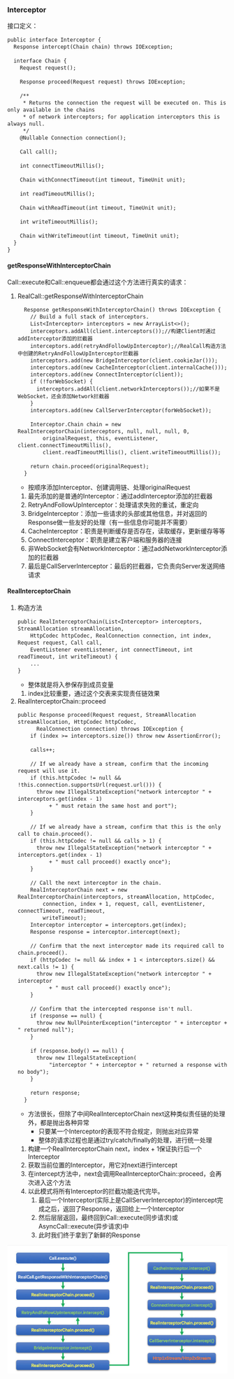 ### Interceptor

接口定义：
```
public interface Interceptor {
  Response intercept(Chain chain) throws IOException;

  interface Chain {
    Request request();

    Response proceed(Request request) throws IOException;

    /**
     * Returns the connection the request will be executed on. This is only available in the chains
     * of network interceptors; for application interceptors this is always null.
     */
    @Nullable Connection connection();

    Call call();

    int connectTimeoutMillis();

    Chain withConnectTimeout(int timeout, TimeUnit unit);

    int readTimeoutMillis();

    Chain withReadTimeout(int timeout, TimeUnit unit);

    int writeTimeoutMillis();

    Chain withWriteTimeout(int timeout, TimeUnit unit);
  }
}
```

#### getResponseWithInterceptorChain
Call::execute和Call::enqueue都会通过这个方法进行真实的请求：

1. RealCall::getResponseWithInterceptorChain
    ```
      Response getResponseWithInterceptorChain() throws IOException {
        // Build a full stack of interceptors.
        List<Interceptor> interceptors = new ArrayList<>();
        interceptors.addAll(client.interceptors());//构建Client时通过addInterceptor添加的拦截器
        interceptors.add(retryAndFollowUpInterceptor);//RealCall构造方法中创建的RetryAndFollowUpInterceptor拦截器
        interceptors.add(new BridgeInterceptor(client.cookieJar()));
        interceptors.add(new CacheInterceptor(client.internalCache()));
        interceptors.add(new ConnectInterceptor(client));
        if (!forWebSocket) {
          interceptors.addAll(client.networkInterceptors());//如果不是WebSocket，还会添加Network拦截器
        }
        interceptors.add(new CallServerInterceptor(forWebSocket));

        Interceptor.Chain chain = new RealInterceptorChain(interceptors, null, null, null, 0,
            originalRequest, this, eventListener, client.connectTimeoutMillis(),
            client.readTimeoutMillis(), client.writeTimeoutMillis());

        return chain.proceed(originalRequest);
      }
    ```
    * 按顺序添加Interceptor、创建调用链、处理originalRequest
    1. 最先添加的是普通的Interceptor：通过addInterceptor添加的拦截器
    2. RetryAndFollowUpInterceptor：处理请求失败的重试，重定向
    3. BridgeInterceptor：添加一些请求的头部或其他信息，并对返回的Response做一些友好的处理（有一些信息你可能并不需要）
    4. CacheInterceptor：职责是判断缓存是否存在，读取缓存，更新缓存等等
    5. ConnectInterceptor：职责是建立客户端和服务器的连接
    6. 非WebSocket会有NetworkInterceptor：通过addNetworkInterceptor添加的拦截器
    7. 最后是CallServerInterceptor：最后的拦截器，它负责向Server发送网络请求

#### RealInterceptorChain

1. 构造方法
    ```
    public RealInterceptorChain(List<Interceptor> interceptors, StreamAllocation streamAllocation,
        HttpCodec httpCodec, RealConnection connection, int index, Request request, Call call,
        EventListener eventListener, int connectTimeout, int readTimeout, int writeTimeout) {
        ...
    }
    ```
    * 整体就是将入参保存到成员变量
    1. index比较重要，通过这个交表来实现责任链效果
2. RealInterceptorChain::proceed
    ```
    public Response proceed(Request request, StreamAllocation streamAllocation, HttpCodec httpCodec,
          RealConnection connection) throws IOException {
        if (index >= interceptors.size()) throw new AssertionError();

        calls++;

        // If we already have a stream, confirm that the incoming request will use it.
        if (this.httpCodec != null && !this.connection.supportsUrl(request.url())) {
          throw new IllegalStateException("network interceptor " + interceptors.get(index - 1)
              + " must retain the same host and port");
        }

        // If we already have a stream, confirm that this is the only call to chain.proceed().
        if (this.httpCodec != null && calls > 1) {
          throw new IllegalStateException("network interceptor " + interceptors.get(index - 1)
              + " must call proceed() exactly once");
        }

        // Call the next interceptor in the chain.
        RealInterceptorChain next = new RealInterceptorChain(interceptors, streamAllocation, httpCodec,
            connection, index + 1, request, call, eventListener, connectTimeout, readTimeout,
            writeTimeout);
        Interceptor interceptor = interceptors.get(index);
        Response response = interceptor.intercept(next);

        // Confirm that the next interceptor made its required call to chain.proceed().
        if (httpCodec != null && index + 1 < interceptors.size() && next.calls != 1) {
          throw new IllegalStateException("network interceptor " + interceptor
              + " must call proceed() exactly once");
        }

        // Confirm that the intercepted response isn't null.
        if (response == null) {
          throw new NullPointerException("interceptor " + interceptor + " returned null");
        }

        if (response.body() == null) {
          throw new IllegalStateException(
              "interceptor " + interceptor + " returned a response with no body");
        }

        return response;
      }
    ```
    * 方法很长，但除了中间RealInterceptorChain next这种类似责任链的处理外，都是抛出各种异常
        * 只要某一个Interceptor的表现不符合规定，则抛出对应异常
        * 整体的请求过程也是通过try/catch/finally的处理，进行统一处理
    1. 构建一个RealInterceptorChain next，index + 1保证执行后一个Interceptor
    2. 获取当前位置的Interceptor，用它对next进行intercept
    3. 在intercept方法中，next会调用RealInterceptorChain::proceed，会再次进入这个方法
    4. 以此模式将所有Interceptor的拦截功能迭代完毕。
        1. 最后一个Interceptor(实际上是CallServerInterceptor)的intercept完成之后，返回了Response，返回给上一个Interceptor
        2. 然后层层返回，最终回到Call::execute(同步请求)或AsyncCall::execute(异步请求)中
        3. 此时我们终于拿到了新鲜的Response

![Call->Response](../img/CallExecute.png)